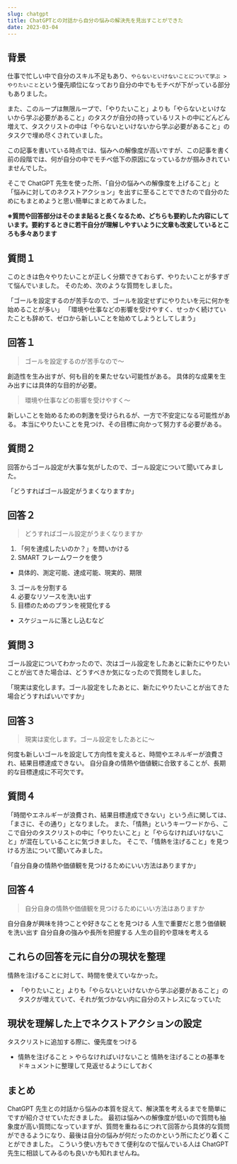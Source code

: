 ```yaml
---
slug: chatgpt
title: ChatGPTとの対話から自分の悩みの解決先を見出すことができた
date: 2023-03-04
---
```


## 背景

仕事で忙しい中で自分のスキル不足もあり、`やらないといけないことについて学ぶ > やりたいこと`という優先順位になっており自分の中でもモチベが下がっている部分もありました。

また、このループは無限ループで、「やりたいこと」よりも「やらないといけないから学ぶ必要があること」のタスクが自分の持っているリストの中にどんどん増えて、タスクリストの中は「やらないといけないから学ぶ必要があること」のタスクで埋め尽くされていました。

この記事を書いている時点では、悩みへの解像度が高いですが、この記事を書く前の段階では、何が自分の中でモチベ低下の原因になっているかが掴みきれていませんでした。

そこで ChatGPT 先生を使った所、「自分の悩みへの解像度を上げること」と「悩みに対してのネクストアクション」を出すに至ることでできたので自分のためにもまとめようと思い簡単にまとめてみました。

**※質問や回答部分はそのまま貼ると長くなるため、どちらも要約した内容にしています。要約するときに若干自分が理解しやすいように文章も改変しているところも多々あります**

## 質問１

このときは色々やりたいことが正しく分類できておらず、やりたいことが多すぎて悩んでいました。
そのため、次のような質問をしました。

「ゴールを設定するのが苦手なので、ゴールを設定せずにやりたいを元に何かを始めることが多い」
「環境や仕事などの影響を受けやすく、せっかく続けていたことも辞めて、ゼロから新しいことを始めてしようとしてしまう」

## 回答１

> ゴールを設定するのが苦手なので～

創造性を生み出すが、何も目的を果たせない可能性がある。
具体的な成果を生み出すには具体的な目的が必要。

> 環境や仕事などの影響を受けやすく～

新しいことを始めるための刺激を受けられるが、一方で不安定になる可能性がある。
本当にやりたいことを見つけ、その目標に向かって努力する必要がある。

## 質問２

回答からゴール設定が大事な気がしたので、ゴール設定について聞いてみました。

「どうすればゴール設定がうまくなりますか」

## 回答２

> どうすればゴール設定がうまくなりますか

1. 「何を達成したいのか？」を問いかける
2. SMART フレームワークを使う

- 具体的、測定可能、達成可能、現実的、期限

3. ゴールを分割する
4. 必要なリソースを洗い出す
5. 目標のためのプランを視覚化する

- スケジュールに落とし込むなど

## 質問３

ゴール設定についてわかったので、次はゴール設定をしたあとに新たにやりたいことが出てきた場合は、どうすべきか気になったので質問をしました。

「現実は変化します。ゴール設定をしたあとに、新たにやりたいことが出てきた場合どうすればいいですか」

## 回答３

> 現実は変化します。ゴール設定をしたあとに～

何度も新しいゴールを設定して方向性を変えると、時間やエネルギーが浪費され、結果目標達成できない。
自分自身の情熱や価値観に合致することが、長期的な目標達成に不可欠です。

## 質問４

「時間やエネルギーが浪費され、結果目標達成できない」という点に関しては、「まさに、その通り」となりました。
また、「情熱」というキーワードから、ここで自分のタスクリストの中に「やりたいこと」と「やらなければいけないこと」が混在していることに気づきました。
そこで、「情熱を注げること」を見つける方法について聞いてみました。

「自分自身の情熱や価値観を見つけるためにいい方法はありますか」

## 回答４

> 自分自身の情熱や価値観を見つけるためにいい方法はありますか

自分自身が興味を持つことや好きなことを見つける
人生で重要だと思う価値観を洗い出す
自分自身の強みや長所を把握する
人生の目的や意味を考える

## これらの回答を元に自分の現状を整理

情熱を注げることに対して、時間を使えていなかった。

- 「やりたいこと」よりも「やらないといけないから学ぶ必要があること」のタスクが増えていて、それが気づかない内に自分のストレスになっていた

## 現状を理解した上でネクストアクションの設定

タスクリストに追加する際に、優先度をつける

- 情熱を注げること > やらなければいけないこと
  情熱を注げることの基準をドキュメントに整理して見返せるようにしておく

## まとめ

ChatGPT 先生との対話から悩みの本質を捉えて、解決策を考えるまでを簡単にですが紹介させていただきました。
最初は悩みへの解像度が低いので質問も抽象度が高い質問になっていますが、質問を重ねるにつれて回答から具体的な質問ができるようになり、最後は自分の悩みが何だったのかという所にたどり着くことができました。
こういう使い方もできて便利なので悩んでいる人は ChatGPT 先生に相談してみるのも良いかも知れませんね。
